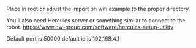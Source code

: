 Place in root or adjust the import on wifi example to the proper directory.

You'll also need Hercules server or something similar to connect to the robot.
https://www.hw-group.com/software/hercules-setup-utility

Default port is 50000
default ip is 192.168.4.1
